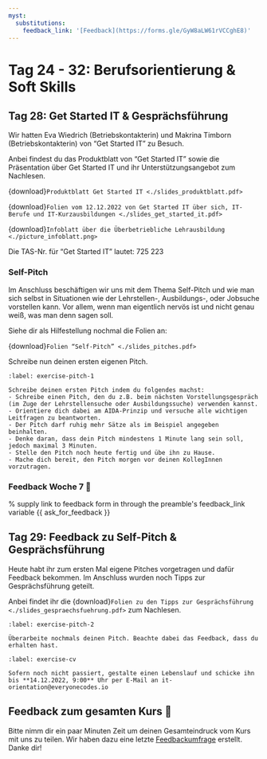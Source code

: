 ```yaml
---
myst:
  substitutions:
    feedback_link: '[Feedback](https://forms.gle/GyW8aLW61rVCCghE8)'
---
```

# Tag 24 - 32: Berufsorientierung & Soft Skills

## Tag 28: Get Started IT & Gesprächsführung

Wir hatten Eva Wiedrich (Betriebskontakterin) und Makrina Timborn (Betriebskontakterin) von “Get Started IT” zu Besuch.

Anbei findest du das Produktblatt von “Get Started IT” sowie die Präsentation über Get Started IT und ihr Unterstützungsangebot zum Nachlesen.

{download}`Produktblatt Get Started IT <./slides_produktblatt.pdf>`

{download}`Folien vom 12.12.2022 von Get Started IT über sich, IT-Berufe und IT-Kurzausbildungen <./slides_get_started_it.pdf>`

{download}`Infoblatt über die Überbetriebliche Lehrausbildung <./picture_infoblatt.png>`

Die TAS-Nr. für “Get Started IT” lautet: 725 223 


### Self-Pitch

Im Anschluss beschäftigen wir uns mit dem Thema Self-Pitch und wie man sich selbst in Situationen wie der Lehrstellen-, Ausbildungs-, oder Jobsuche vorstellen kann. Vor allem, wenn man eigentlich nervös ist und nicht genau weiß, was man denn sagen soll.

Siehe dir als Hilfestellung nochmal die Folien an:

{download}`Folien “Self-Pitch” <./slides_pitches.pdf>`

Schreibe nun deinen ersten eigenen Pitch.

```{exercise} Dein erster Pitch
:label: exercise-pitch-1

Schreibe deinen ersten Pitch indem du folgendes machst:
- Schreibe einen Pitch, den du z.B. beim nächsten Vorstellungsgespräch (im Zuge der Lehrstellensuche oder Ausbildungssuche) verwenden kannst.
- Orientiere dich dabei am AIDA-Prinzip und versuche alle wichtigen Leitfragen zu beantworten.
- Der Pitch darf ruhig mehr Sätze als im Beispiel angegeben beinhalten.
- Denke daran, dass dein Pitch mindestens 1 Minute lang sein soll, jedoch maximal 3 Minuten.
- Stelle den Pitch noch heute fertig und übe ihn zu Hause.
- Mache dich bereit, den Pitch morgen vor deinen KollegInnen vorzutragen.
```

### Feedback Woche 7 🐜

% supply link to feedback form in through the preamble's feedback_link variable
{{ ask_for_feedback }}

## Tag 29: Feedback zu Self-Pitch & Gesprächsführung

Heute habt ihr zum ersten Mal eigene Pitches vorgetragen und dafür Feedback bekommen.
Im Anschluss wurden noch Tipps zur Gesprächsführung geteilt.

Anbei findet ihr die {download}`Folien zu den Tipps zur Gesprächsführung <./slides_gespraechsfuehrung.pdf>` zum Nachlesen.

```{exercise} Überarbeitung des Pitches
:label: exercise-pitch-2

Überarbeite nochmals deinen Pitch. Beachte dabei das Feedback, dass du erhalten hast.
```

```{exercise} Erstellung eines Lebenslaufs
:label: exercise-cv

Sofern noch nicht passiert, gestalte einen Lebenslauf und schicke ihn bis **14.12.2022, 9:00** Uhr per E-Mail an it-orientation@everyonecodes.io
```

## Feedback zum gesamten Kurs 🐜

Bitte nimm dir ein paar Minuten Zeit um deinen Gesamteindruck vom Kurs
mit uns zu teilen.
Wir haben dazu eine letzte [Feedbackumfrage](https://forms.gle/ckwstU1zy33MaX8e6) erstellt. Danke dir!
